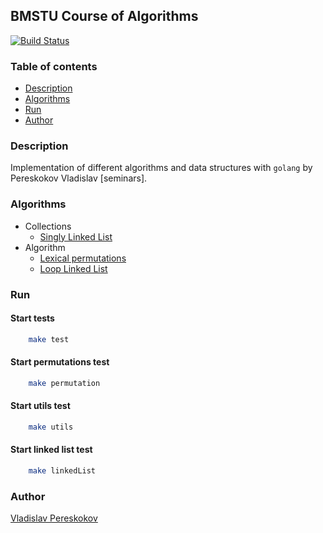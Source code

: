 ## BMSTU Course of Algorithms  
[![Build Status](https://travis-ci.org/vladpereskokov/BMSTU_Algorithm-seminars.svg?branch=develop)](https://travis-ci.org/vladpereskokov/BMSTU_Algorithm-seminars)  

### Table of contents
  * [Description](#description)  
  * [Algorithms](#algorithms)  
  * [Run](#run)  
  * [Author](#author)  

<a name="description"></a>
### Description  
Implementation of different algorithms and data structures with `golang`
by Pereskokov Vladislav [seminars].  

<a name="algorithms"></a>
### Algorithms
  + Collections
    * [Singly Linked List](https://github.com/vladpereskokov/BMSTU_Algorithm-seminars/tree/master/src/linkedList)
  + Algorithm
    * [Lexical permutations](https://github.com/vladpereskokov/BMSTU_Algorithm-seminars/tree/master/src/permutations)
    * [Loop Linked List](https://github.com/vladpereskokov/BMSTU_Algorithm-seminars/tree/master/src/linkedList)

<a name="run"></a>
### Run  
#### Start tests  

```bash
    make test
```

#### Start permutations test

```bash
    make permutation
```

#### Start utils test

```bash
    make utils
```

#### Start linked list test

```bash
    make linkedList
```

<a name="author" target="_blank"></a>
### Author
[Vladislav Pereskokov](https://vladpereskokov.github.io/vladislav_pereskokov/)
